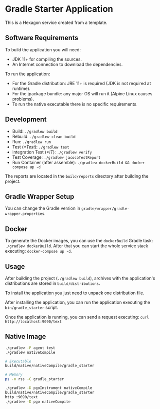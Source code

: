 
# Gradle Starter Application
This is a Hexagon service created from a template.

## Software Requirements
To build the application you will need:
* JDK 11+ for compiling the sources.
* An Internet connection to download the dependencies.

To run the application:
* For the Gradle distribution: JRE 11+ is required (JDK is not required at runtime).
* For the jpackage bundle: any major OS will run it (Alpine Linux causes problems).
* To run the native executable there is no specific requirements.

## Development
* Build: `./gradlew build`
* Rebuild: `./gradlew clean build`
* Run: `./gradlew run`
* Test (*\*Test*): `./gradlew test`
* Integration Test (*\*IT*): `./gradlew verify`
* Test Coverage: `./gradlew jacocoTestReport`
* Run Container (after assemble): `./gradlew dockerBuild && docker-compose up -d`

The reports are located in the `build/reports` directory after building the project.

## Gradle Wrapper Setup
You can change the Gradle version in `gradle/wrapper/gradle-wrapper.properties`.

## Docker
To generate the Docker images, you can use the `dockerBuild` Gradle task: `./gradlew dockerBuild`.
After that you can start the whole service stack executing: `docker-compose up -d`.

## Usage
After building the project (`./gradlew build`), archives with the application's distributions are
stored in `build/distributions`.

To install the application you just need to unpack one distribution file.

After installing the application, you can run the application executing the `bin/gradle_starter`
script.

Once the application is running, you can send a request executing:
`curl http://localhost:9090/text`

## Native Image
```bash
./gradlew -P agent test
./gradlew nativeCompile

# Executable
build/native/nativeCompile/gradle_starter

# Memory
ps -o rss -C gradle_starter
```

```bash
./gradlew -D pgoInstrument nativeCompile
build/native/nativeCompile/gradle_starter
http :9090/text
./gradlew -D pgo nativeCompile
```
